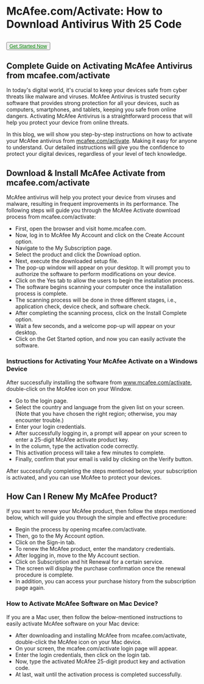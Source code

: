 # McAfee.com/Activate: How to Download Antivirus With 25 Code

## <button><a href="https://www.mcafee.com/consumer/en-in/ipz/r2d/flows/retailredemption.html" style="color:green; align:center;">Get Started Now</a></button>

## Complete Guide on Activating McAfee Antivirus from mcafee.com/activate
In today's digital world, it's crucial to keep your devices safe from cyber threats like malware and viruses. McAfee Antivirus is trusted security software that provides strong protection for all your devices, such as computers, smartphones, and tablets, keeping you safe from online dangers. Activating McAfee Antivirus is a straightforward process that will help you protect your device from online threats. 

In this blog, we will show you step-by-step instructions on how to activate your McAfee antivirus from <a href="https://mcafeecomactivat.github.io/">mcafee.com/activate</a>. Making it easy for anyone to understand. Our detailed instructions will give you the confidence to protect your digital devices, regardless of your level of tech knowledge. 

## Download & Install McAfee Activate from mcafee.com/activate 
McAfee antivirus will help you protect your device from viruses and malware, resulting in frequent improvements in its performance. The following steps will guide you through the McAfee Activate download process from mcafee.com/activate:
<ul><li>First, open the browser and visit home.mcafee.com.</li>
<li>Now, log in to McAfee My Account and click on the Create Account option.</li>
<li>Navigate to the My Subscription page.</li>
<li>Select the product and click the Download option.</li>
<li>Next, execute the downloaded setup file.</li>
<li>The pop-up window will appear on your desktop. It will prompt you to authorize the software to perform modifications on your device.</li>
<li>Click on the Yes tab to allow the users to begin the installation process.</li>
<li>The software begins scanning your computer once the installation process is complete.</li>
<li>The scanning process will be done in three different stages, i.e., application check, device check, and software check.</li>
<li>After completing the scanning process, click on the Install Complete option.</li>
<li>Wait a few seconds, and a welcome pop-up will appear on your desktop.</li>
<li>Click on the Get Started option, and now you can easily activate the software.</li></ul>

### Instructions for Activating Your McAfee Activate on a Windows Device 
After successfully installing the software from www.mcafee.com/activate, double-click on the McAfee icon on your Window.
<ul><li>Go to the login page.</li>
<li>Select the country and language from the given list on your screen. (Note that you have chosen the right region; otherwise, you may encounter trouble.)</li>
<li>Enter your login credentials.</li>
<li>After successfully logging in, a prompt will appear on your screen to enter a 25-digit McAfee activate product key.</li>
<li>In the column, type the activation code correctly.</li>
<li>This activation process will take a few minutes to complete.</li>
<li>Finally, confirm that your email is valid by clicking on the Verify button.</li></ul> 

After successfully completing the steps mentioned below, your subscription is activated, and you can use McAfee to protect your devices. 

## How Can I Renew My McAfee Product?
If you want to renew your McAfee product, then follow the steps mentioned below, which will guide you through the simple and effective procedure: 
<ul><li>Begin the process by opening mcafee.com/activate.</li>
<li>Then, go to the My Account option.</li>
<li>Click on the Sign-in tab.</li>
<li>To renew the McAfee product, enter the mandatory credentials.</li>
<li>After logging in, move to the My Account section.</li>
<li>Click on Subscription and hit Renewal for a certain service.</li>
<li>The screen will display the purchase confirmation once the renewal procedure is complete.</li>
<li>In addition, you can access your purchase history from the subscription page again.</li></ul>

### How to Activate McAfee Software on Mac Device?
If you are a Mac user, then follow the below-mentioned instructions to easily activate McAfee software on your Mac device:
<ul><li>After downloading and installing McAfee from mcafee.com/activate, double-click the McAfee icon on your Mac device.</li>
<li>On your screen, the mcafee.com/activate login page will appear.</li>
<li>Enter the login credentials, then click on the login tab.</li>
<li>Now, type the activated McAfee 25-digit product key and activation code.</li>
<li>At last, wait until the activation process is completed successfully.</li></ul>
